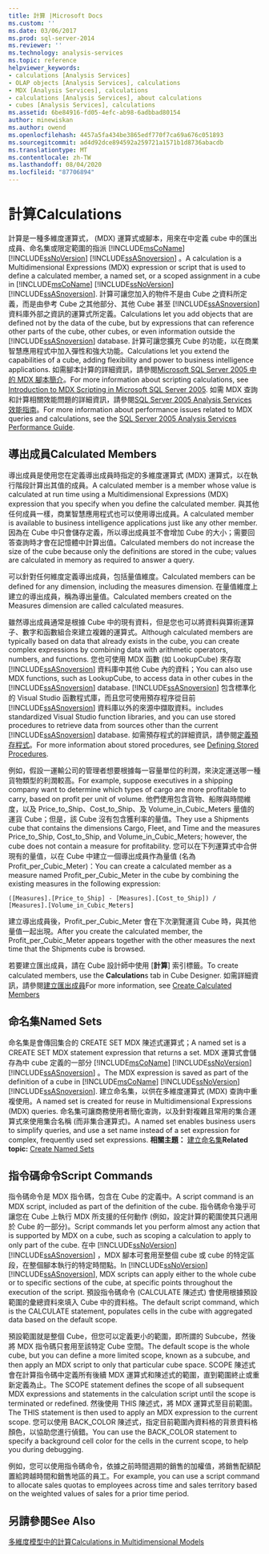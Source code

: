```yaml
---
title: 計算 |Microsoft Docs
ms.custom: ''
ms.date: 03/06/2017
ms.prod: sql-server-2014
ms.reviewer: ''
ms.technology: analysis-services
ms.topic: reference
helpviewer_keywords:
- calculations [Analysis Services]
- OLAP objects [Analysis Services], calculations
- MDX [Analysis Services], calculations
- calculations [Analysis Services], about calculations
- cubes [Analysis Services], calculations
ms.assetid: 6be84916-fd05-4efc-ab98-6adbbad80154
author: minewiskan
ms.author: owend
ms.openlocfilehash: 4457a5fa434be3865edf770f7ca69a676c051893
ms.sourcegitcommit: ad4d92dce894592a259721a1571b1d8736abacdb
ms.translationtype: MT
ms.contentlocale: zh-TW
ms.lasthandoff: 08/04/2020
ms.locfileid: "87706894"
---
```

# <a name="calculations"></a><span data-ttu-id="32e8b-102">計算</span><span class="sxs-lookup"><span data-stu-id="32e8b-102">Calculations</span></span>
  <span data-ttu-id="32e8b-103">計算是一種多維度運算式， (MDX) 運算式或腳本，用來在中定義 cube 中的匯出成員、命名集或限定範圍的指派 [!INCLUDE[msCoName](../../includes/msconame-md.md)] [!INCLUDE[ssNoVersion](../../includes/ssnoversion-md.md)] [!INCLUDE[ssASnoversion](../../includes/ssasnoversion-md.md)] 。</span><span class="sxs-lookup"><span data-stu-id="32e8b-103">A calculation is a Multidimensional Expressions (MDX) expression or script that is used to define a calculated member, a named set, or a scoped assignment in a cube in [!INCLUDE[msCoName](../../includes/msconame-md.md)] [!INCLUDE[ssNoVersion](../../includes/ssnoversion-md.md)] [!INCLUDE[ssASnoversion](../../includes/ssasnoversion-md.md)].</span></span> <span data-ttu-id="32e8b-104">計算可讓您加入的物件不是由 Cube 之資料所定義，而是由參考 Cube 之其他部分、其他 Cube 甚至 [!INCLUDE[ssASnoversion](../../includes/ssasnoversion-md.md)] 資料庫外部之資訊的運算式所定義。</span><span class="sxs-lookup"><span data-stu-id="32e8b-104">Calculations let you add objects that are defined not by the data of the cube, but by expressions that can reference other parts of the cube, other cubes, or even information outside the [!INCLUDE[ssASnoversion](../../includes/ssasnoversion-md.md)] database.</span></span> <span data-ttu-id="32e8b-105">計算可讓您擴充 Cube 的功能，以在商業智慧應用程式中加入彈性和強大功能。</span><span class="sxs-lookup"><span data-stu-id="32e8b-105">Calculations let you extend the capabilities of a cube, adding flexibility and power to business intelligence applications.</span></span> <span data-ttu-id="32e8b-106">如需腳本計算的詳細資訊，請參閱[Microsoft SQL Server 2005 中的 MDX 腳本簡介](https://go.microsoft.com/fwlink/?LinkId=81892)。</span><span class="sxs-lookup"><span data-stu-id="32e8b-106">For more information about scripting calculations, see [Introduction to MDX Scripting in Microsoft SQL Server 2005](https://go.microsoft.com/fwlink/?LinkId=81892).</span></span> <span data-ttu-id="32e8b-107">如需 MDX 查詢和計算相關效能問題的詳細資訊，請參閱[SQL Server 2005 Analysis Services 效能指南](https://docsbay.net/Microsoft-SQL-Server-2005-Analysis-Services-Performance-Guide)。</span><span class="sxs-lookup"><span data-stu-id="32e8b-107">For more information about performance issues related to MDX queries and calculations, see the [SQL Server 2005 Analysis Services Performance Guide](https://docsbay.net/Microsoft-SQL-Server-2005-Analysis-Services-Performance-Guide).</span></span>  
  
## <a name="calculated-members"></a><span data-ttu-id="32e8b-108">導出成員</span><span class="sxs-lookup"><span data-stu-id="32e8b-108">Calculated Members</span></span>  
 <span data-ttu-id="32e8b-109">導出成員是使用您在定義導出成員時指定的多維度運算式 (MDX) 運算式，以在執行階段計算出其值的成員。</span><span class="sxs-lookup"><span data-stu-id="32e8b-109">A calculated member is a member whose value is calculated at run time using a Multidimensional Expressions (MDX) expression that you specify when you define the calculated member.</span></span> <span data-ttu-id="32e8b-110">與其他任何成員一樣，商業智慧應用程式也可以使用導出成員。</span><span class="sxs-lookup"><span data-stu-id="32e8b-110">A calculated member is available to business intelligence applications just like any other member.</span></span> <span data-ttu-id="32e8b-111">因為在 Cube 中只會儲存定義，所以導出成員並不會增加 Cube 的大小；需要回答查詢時才會在記憶體中計算出值。</span><span class="sxs-lookup"><span data-stu-id="32e8b-111">Calculated members do not increase the size of the cube because only the definitions are stored in the cube; values are calculated in memory as required to answer a query.</span></span>  
  
 <span data-ttu-id="32e8b-112">可以針對任何維度定義導出成員，包括量值維度。</span><span class="sxs-lookup"><span data-stu-id="32e8b-112">Calculated members can be defined for any dimension, including the measures dimension.</span></span> <span data-ttu-id="32e8b-113">在量值維度上建立的導出成員，稱為導出量值。</span><span class="sxs-lookup"><span data-stu-id="32e8b-113">Calculated members created on the Measures dimension are called calculated measures.</span></span>  
  
 <span data-ttu-id="32e8b-114">雖然導出成員通常是根據 Cube 中的現有資料，但是您也可以將資料與算術運算子、數字和函數組合來建立複雜的運算式。</span><span class="sxs-lookup"><span data-stu-id="32e8b-114">Although calculated members are typically based on data that already exists in the cube, you can create complex expressions by combining data with arithmetic operators, numbers, and functions.</span></span> <span data-ttu-id="32e8b-115">您也可使用 MDX 函數 (如 LookupCube) 來存取 [!INCLUDE[ssASnoversion](../../includes/ssasnoversion-md.md)] 資料庫中其他 Cube 內的資料；</span><span class="sxs-lookup"><span data-stu-id="32e8b-115">You can also use MDX functions, such as LookupCube, to access data in other cubes in the [!INCLUDE[ssASnoversion](../../includes/ssasnoversion-md.md)] database.</span></span> [!INCLUDE[ssASnoversion](../../includes/ssasnoversion-md.md)] <span data-ttu-id="32e8b-116">包含標準化的 Visual Studio 函數程式庫，而且您可使用預存程序從目前 [!INCLUDE[ssASnoversion](../../includes/ssasnoversion-md.md)] 資料庫以外的來源中擷取資料。</span><span class="sxs-lookup"><span data-stu-id="32e8b-116">includes standardized Visual Studio function libraries, and you can use stored procedures to retrieve data from sources other than the current [!INCLUDE[ssASnoversion](../../includes/ssasnoversion-md.md)] database.</span></span> <span data-ttu-id="32e8b-117">如需預存程式的詳細資訊，請參閱[定義預存程式](../multidimensional-models-extending-olap-stored-procedures/defining-stored-procedures.md)。</span><span class="sxs-lookup"><span data-stu-id="32e8b-117">For more information about stored procedures, see [Defining Stored Procedures](../multidimensional-models-extending-olap-stored-procedures/defining-stored-procedures.md).</span></span>  
  
 <span data-ttu-id="32e8b-118">例如，假設一運輸公司的管理者想要根據每一容量單位的利潤，來決定運送哪一種貨物類型的利潤較高。</span><span class="sxs-lookup"><span data-stu-id="32e8b-118">For example, suppose executives in a shipping company want to determine which types of cargo are more profitable to carry, based on profit per unit of volume.</span></span> <span data-ttu-id="32e8b-119">他們使用包含貨物、船隊與時間維度，以及 Price_to_Ship、Cost_to_Ship、及 Volume_in_Cubic_Meters 量值的運貨 Cube；但是，該 Cube 沒有包含獲利率的量值。</span><span class="sxs-lookup"><span data-stu-id="32e8b-119">They use a Shipments cube that contains the dimensions Cargo, Fleet, and Time and the measures Price_to_Ship, Cost_to_Ship, and Volume_in_Cubic_Meters; however, the cube does not contain a measure for profitability.</span></span> <span data-ttu-id="32e8b-120">您可以在下列運算式中合併現有的量值，以在 Cube 中建立一個導出成員作為量值 (名為 Profit_per_Cubic_Meter)：</span><span class="sxs-lookup"><span data-stu-id="32e8b-120">You can create a calculated member as a measure named Profit_per_Cubic_Meter in the cube by combining the existing measures in the following expression:</span></span>  
  
```  
([Measures].[Price_to_Ship] - [Measures].[Cost_to_Ship]) /  
[Measures].[Volume_in_Cubic_Meters]  
```  
  
 <span data-ttu-id="32e8b-121">建立導出成員後，Profit_per_Cubic_Meter 會在下次瀏覽運貨 Cube 時，與其他量值一起出現。</span><span class="sxs-lookup"><span data-stu-id="32e8b-121">After you create the calculated member, the Profit_per_Cubic_Meter appears together with the other measures the next time that the Shipments cube is browsed.</span></span>  
  
 <span data-ttu-id="32e8b-122">若要建立匯出成員，請在 Cube 設計師中使用 [**計算**] 索引標籤。</span><span class="sxs-lookup"><span data-stu-id="32e8b-122">To create calculated members, use the **Calculation**s tab in Cube Designer.</span></span> <span data-ttu-id="32e8b-123">如需詳細資訊，請參閱[建立匯出成員](../multidimensional-models/create-calculated-members.md)</span><span class="sxs-lookup"><span data-stu-id="32e8b-123">For more information, see [Create Calculated Members](../multidimensional-models/create-calculated-members.md)</span></span>  
  
## <a name="named-sets"></a><span data-ttu-id="32e8b-124">命名集</span><span class="sxs-lookup"><span data-stu-id="32e8b-124">Named Sets</span></span>  
 <span data-ttu-id="32e8b-125">命名集是會傳回集合的 CREATE SET MDX 陳述式運算式；</span><span class="sxs-lookup"><span data-stu-id="32e8b-125">A named set is a CREATE SET MDX statement expression that returns a set.</span></span> <span data-ttu-id="32e8b-126">MDX 運算式會儲存為中 cube 定義的一部分 [!INCLUDE[msCoName](../../includes/msconame-md.md)] [!INCLUDE[ssNoVersion](../../includes/ssnoversion-md.md)] [!INCLUDE[ssASnoversion](../../includes/ssasnoversion-md.md)] 。</span><span class="sxs-lookup"><span data-stu-id="32e8b-126">The MDX expression is saved as part of the definition of a cube in [!INCLUDE[msCoName](../../includes/msconame-md.md)] [!INCLUDE[ssNoVersion](../../includes/ssnoversion-md.md)] [!INCLUDE[ssASnoversion](../../includes/ssasnoversion-md.md)].</span></span> <span data-ttu-id="32e8b-127">建立命名集，以供在多維度運算式 (MDX) 查詢中重複使用。</span><span class="sxs-lookup"><span data-stu-id="32e8b-127">A named set is created for reuse in Multidimensional Expressions (MDX) queries.</span></span> <span data-ttu-id="32e8b-128">命名集可讓商務使用者簡化查詢，以及針對複雜且常用的集合運算式來使用集合名稱 (而非集合運算式)。</span><span class="sxs-lookup"><span data-stu-id="32e8b-128">A named set enables business users to simplify queries, and use a set name instead of a set expression for complex, frequently used set expressions.</span></span> <span data-ttu-id="32e8b-129">**相關主題：** [建立命名集](../multidimensional-models/create-named-sets.md)</span><span class="sxs-lookup"><span data-stu-id="32e8b-129">**Related topic:** [Create Named Sets](../multidimensional-models/create-named-sets.md)</span></span>  
  
## <a name="script-commands"></a><span data-ttu-id="32e8b-130">指令碼命令</span><span class="sxs-lookup"><span data-stu-id="32e8b-130">Script Commands</span></span>  
 <span data-ttu-id="32e8b-131">指令碼命令是 MDX 指令碼，包含在 Cube 的定義中。</span><span class="sxs-lookup"><span data-stu-id="32e8b-131">A script command is an MDX script, included as part of the definition of the cube.</span></span> <span data-ttu-id="32e8b-132">指令碼命令幾乎可讓您在 Cube 上執行 MDX 所支援的任何動作 (例如，設定計算的範圍使其只適用於 Cube 的一部分)。</span><span class="sxs-lookup"><span data-stu-id="32e8b-132">Script commands let you perform almost any action that is supported by MDX on a cube, such as scoping a calculation to apply to only part of the cube.</span></span> <span data-ttu-id="32e8b-133">在中 [!INCLUDE[ssNoVersion](../../includes/ssnoversion-md.md)] [!INCLUDE[ssASnoversion](../../includes/ssasnoversion-md.md)] ，MDX 腳本可套用至整個 cube 或 cube 的特定區段，在整個腳本執行的特定時間點。</span><span class="sxs-lookup"><span data-stu-id="32e8b-133">In [!INCLUDE[ssNoVersion](../../includes/ssnoversion-md.md)] [!INCLUDE[ssASnoversion](../../includes/ssasnoversion-md.md)], MDX scripts can apply either to the whole cube or to specific sections of the cube, at specific points throughout the execution of the script.</span></span> <span data-ttu-id="32e8b-134">預設指令碼命令 (CALCULATE 陳述式) 會使用根據預設範圍的彙總資料來填入 Cube 中的資料格。</span><span class="sxs-lookup"><span data-stu-id="32e8b-134">The default script command, which is the CALCULATE statement, populates cells in the cube with aggregated data based on the default scope.</span></span>  
  
 <span data-ttu-id="32e8b-135">預設範圍就是整個 Cube，但您可以定義更小的範圍，即所謂的 Subcube，然後將 MDX 指令碼只套用至該特定 Cube 空間。</span><span class="sxs-lookup"><span data-stu-id="32e8b-135">The default scope is the whole cube, but you can define a more limited scope, known as a subcube, and then apply an MDX script to only that particular cube space.</span></span> <span data-ttu-id="32e8b-136">SCOPE 陳述式會在計算指令碼中定義所有後續 MDX 運算式和陳述式的範圍，直到範圍終止或重新定義為止。</span><span class="sxs-lookup"><span data-stu-id="32e8b-136">The SCOPE statement defines the scope of all subsequent MDX expressions and statements in the calculation script until the scope is terminated or redefined.</span></span> <span data-ttu-id="32e8b-137">然後使用 THIS 陳述式，將 MDX 運算式至目前範圍。</span><span class="sxs-lookup"><span data-stu-id="32e8b-137">The THIS statement is then used to apply an MDX expression to the current scope.</span></span> <span data-ttu-id="32e8b-138">您可以使用 BACK_COLOR 陳述式，指定目前範圍內資料格的背景資料格顏色，以協助您進行偵錯。</span><span class="sxs-lookup"><span data-stu-id="32e8b-138">You can use the BACK_COLOR statement to specify a background cell color for the cells in the current scope, to help you during debugging.</span></span>  
  
 <span data-ttu-id="32e8b-139">例如，您可以使用指令碼命令，依據之前時間週期的銷售的加權值，將銷售配額配置給跨越時間和銷售地區的員工。</span><span class="sxs-lookup"><span data-stu-id="32e8b-139">For example, you can use a script command to allocate sales quotas to employees across time and sales territory based on the weighted values of sales for a prior time period.</span></span>  
  
## <a name="see-also"></a><span data-ttu-id="32e8b-140">另請參閱</span><span class="sxs-lookup"><span data-stu-id="32e8b-140">See Also</span></span>  
 [<span data-ttu-id="32e8b-141">多維度模型中的計算</span><span class="sxs-lookup"><span data-stu-id="32e8b-141">Calculations in Multidimensional Models</span></span>](../multidimensional-models/calculations-in-multidimensional-models.md)  
  
  
